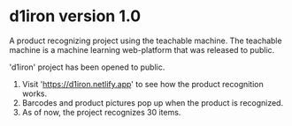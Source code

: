 # d1iron version 1.0
A product recognizing project using the teachable machine.
The teachable machine is a machine learning web-platform that was released to public. 

'd1iron' project has been opened to public.  
1. Visit 'https://d1iron.netlify.app' to see how the product recognition works. 
2. Barcodes and product pictures pop up when the product is recognized. 
3. As of now, the project recognizes 30 items.
